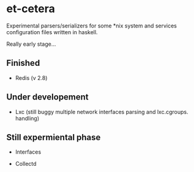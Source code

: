 # et-cetera

Experimental parsers/serializers for some *nix system and services configuration files written in haskell.

Really early stage...

## Finished

* Redis (v 2.8)

## Under developement

* Lxc (still buggy multiple network interfaces parsing and lxc.cgroups. handling)

## Still expermiental phase

* Interfaces

* Collectd

